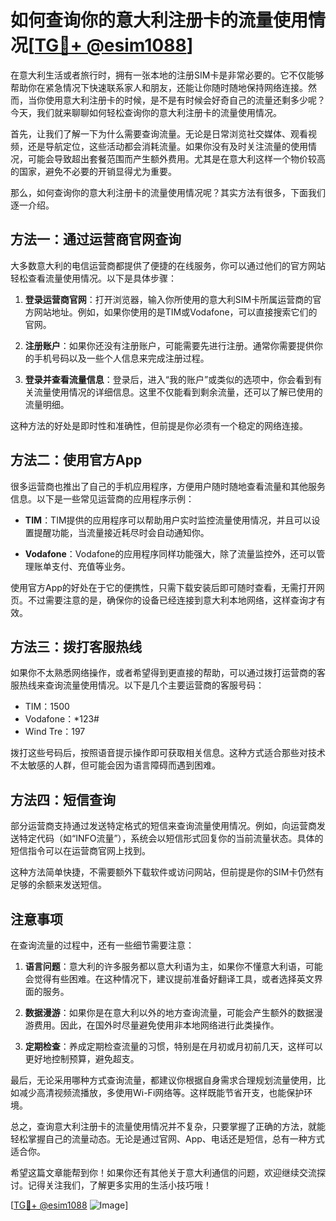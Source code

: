 # 如何查询你的意大利注册卡的流量使用情况[[TG💪+ @esim1088](https://t.me/s/esim1088)]

在意大利生活或者旅行时，拥有一张本地的注册SIM卡是非常必要的。它不仅能够帮助你在紧急情况下快速联系家人和朋友，还能让你随时随地保持网络连接。然而，当你使用意大利注册卡的时候，是不是有时候会好奇自己的流量还剩多少呢？今天，我们就来聊聊如何轻松查询你的意大利注册卡的流量使用情况。

首先，让我们了解一下为什么需要查询流量。无论是日常浏览社交媒体、观看视频，还是导航定位，这些活动都会消耗流量。如果你没有及时关注流量的使用情况，可能会导致超出套餐范围而产生额外费用。尤其是在意大利这样一个物价较高的国家，避免不必要的开销显得尤为重要。

那么，如何查询你的意大利注册卡的流量使用情况呢？其实方法有很多，下面我们逐一介绍。

## 方法一：通过运营商官网查询

大多数意大利的电信运营商都提供了便捷的在线服务，你可以通过他们的官方网站轻松查看流量使用情况。以下是具体步骤：

1. **登录运营商官网**：打开浏览器，输入你所使用的意大利SIM卡所属运营商的官方网站地址。例如，如果你使用的是TIM或Vodafone，可以直接搜索它们的官网。
   
2. **注册账户**：如果你还没有注册账户，可能需要先进行注册。通常你需要提供你的手机号码以及一些个人信息来完成注册过程。

3. **登录并查看流量信息**：登录后，进入“我的账户”或类似的选项中，你会看到有关流量使用情况的详细信息。这里不仅能看到剩余流量，还可以了解已使用的流量明细。

这种方法的好处是即时性和准确性，但前提是你必须有一个稳定的网络连接。

## 方法二：使用官方App

很多运营商也推出了自己的手机应用程序，方便用户随时随地查看流量和其他服务信息。以下是一些常见运营商的应用程序示例：

- **TIM**：TIM提供的应用程序可以帮助用户实时监控流量使用情况，并且可以设置提醒功能，当流量接近耗尽时会自动通知你。
  
- **Vodafone**：Vodafone的应用程序同样功能强大，除了流量监控外，还可以管理账单支付、充值等业务。

使用官方App的好处在于它的便携性，只需下载安装后即可随时查看，无需打开网页。不过需要注意的是，确保你的设备已经连接到意大利本地网络，这样查询才有效。

## 方法三：拨打客服热线

如果你不太熟悉网络操作，或者希望得到更直接的帮助，可以通过拨打运营商的客服热线来查询流量使用情况。以下是几个主要运营商的客服号码：

- TIM：1500
- Vodafone：*123#
- Wind Tre：197

拨打这些号码后，按照语音提示操作即可获取相关信息。这种方式适合那些对技术不太敏感的人群，但可能会因为语言障碍而遇到困难。

## 方法四：短信查询

部分运营商支持通过发送特定格式的短信来查询流量使用情况。例如，向运营商发送特定代码（如“INFO流量”），系统会以短信形式回复你的当前流量状态。具体的短信指令可以在运营商官网上找到。

这种方法简单快捷，不需要额外下载软件或访问网站，但前提是你的SIM卡仍然有足够的余额来发送短信。

## 注意事项

在查询流量的过程中，还有一些细节需要注意：

1. **语言问题**：意大利的许多服务都以意大利语为主，如果你不懂意大利语，可能会觉得有些困难。在这种情况下，建议提前准备好翻译工具，或者选择英文界面的服务。
   
2. **数据漫游**：如果你是在意大利以外的地方查询流量，可能会产生额外的数据漫游费用。因此，在国外时尽量避免使用非本地网络进行此类操作。

3. **定期检查**：养成定期检查流量的习惯，特别是在月初或月初前几天，这样可以更好地控制预算，避免超支。

最后，无论采用哪种方式查询流量，都建议你根据自身需求合理规划流量使用，比如减少高清视频流播放，多使用Wi-Fi网络等。这样既能节省开支，也能保护环境。

总之，查询意大利注册卡的流量使用情况并不复杂，只要掌握了正确的方法，就能轻松掌握自己的流量动态。无论是通过官网、App、电话还是短信，总有一种方式适合你。

希望这篇文章能帮到你！如果你还有其他关于意大利通信的问题，欢迎继续交流探讨。记得关注我们，了解更多实用的生活小技巧哦！

[[TG💪+ @esim1088](https://t.me/s/esim1088) ![Image](https://i.postimg.cc/4NQfJmqS/Snipaste-2025-05-13-00-14-12.png)]